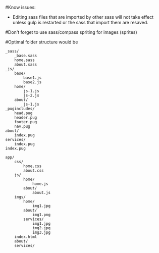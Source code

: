 #Know issues:
 - Editing sass files that are imported by other sass will not take effect unless gulp is restarted or the sass that import them are resaved.



#Don't forget to use sass/compass spriting for images (sprites)

#Optimal folder structure would be

	_sass/
		_base.sass
		home.sass
		about.sass
	_js/
		base/
			base1.js
			base2.js
		home/
			js-1.js	
			js-2.js
		about/
			js-1.js		
	_pugincludes/
		head.pug
		header.pug
		footer.pug
		nav.pug
	about/
		index.pug
	services/
		index.pug			
	index.pug 

	app/
		css/
			home.css
			about.css
		js/
			home/
				home.js
			about/
				about.js
		imgs/
			home/
				img1.jpg
			about/
				img1.png
			services/
				img1.jpg
				img2.jpg
				img3.jpg
		index.html
		about/
		services/



